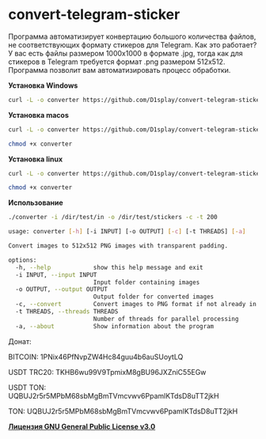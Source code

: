 # convert-telegram-sticker

Программа автоматизирует конвертацию большого количества файлов, не соответствующих формату стикеров для Telegram. Как это работает? У вас есть файлы размером 1000x1000 в формате .jpg, тогда как для стикеров в Telegram требуется формат .png размером 512x512. Программа позволит вам автоматизировать процесс обработки.

**Установка Windows**

```bash
curl -L -o converter https://github.com/D1splay/convert-telegram-sticker/releases/download/beta/converter-0.2-beta-win-x64.exe
```

**Установка macos**

```bash
curl -L -o converter https://github.com/D1splay/convert-telegram-sticker/releases/download/beta/converter-0.2-beta-macos-arm
```
```bash
chmod +x converter
```
**Установка linux**
```bash
curl -L -o converter https://github.com/D1splay/convert-telegram-sticker/releases/download/beta/converter-0.2-beta-linux
```
```bash
chmod +x converter
```

**Использование**

```bash
./converter -i /dir/test/in -o /dir/test/stickers -c -t 200
```

```bash
usage: converter [-h] [-i INPUT] [-o OUTPUT] [-c] [-t THREADS] [-a]

Convert images to 512x512 PNG images with transparent padding.

options:
  -h, --help            show this help message and exit
  -i INPUT, --input INPUT
                        Input folder containing images
  -o OUTPUT, --output OUTPUT
                        Output folder for converted images
  -c, --convert         Convert images to PNG format if not already in PNG format
  -t THREADS, --threads THREADS
                        Number of threads for parallel processing
  -a, --about           Show information about the program
```

Донат:

BITCOIN: 1PNix46PfNvpZW4Hc84guu4b6auSUoytLQ

USDT TRC20: TKHB6wu99V9TpmixM8gBU96JXZniC55EGw

USDT TON: UQBUJ2r5r5MPbM68sbMgBmTVmcvwv6PpamlKTdsD8uTT2jkH

TON: UQBUJ2r5r5MPbM68sbMgBmTVmcvwv6PpamlKTdsD8uTT2jkH

**[Лицензия GNU General Public License v3.0](https://github.com/D1splay/convert-telegram-sticker/blob/main/LICENSE)** 
